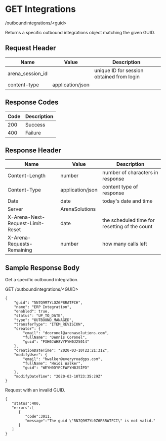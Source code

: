 # GET Integrations


/outboundintegrations/&lt;guid&gt;

Returns a specific outbound integrations object matching the given GUID.

## Request Header

| Name<br> | Value<br> | Description<br> |
|  --- |  --- |  --- | 
| arena_session_id<br> |   | unique ID for session obtained from login<br> |
| content\-type<br> | application/json<br> |   |

## Response Codes

| Code<br> | Description<br> |
|  --- |  --- | 
| 200<br> | Success<br> |
| 400<br> | Failure<br> |

## Response Header

| Name<br> | Value<br> | Description<br> |
|  --- |  --- |  --- | 
| Content\-Length<br> | number<br> | number of characters in response<br> |
| Content\-Type<br> | application/json<br> | content type of response<br> |
| Date<br> | date<br> | today's date and time<br> |
| Server<br> | ArenaSolutions<br> |   |
| X\-Arena\-Next\-Request\-Limit\-Reset<br> | date<br> | the scheduled time for resetting of the count<br> |
| X\-Arena\-Requests\-Remaining<br> | number<br> | how many calls left<br> |

## Sample Response Body
Get a specific outbound integration.



GET /outboundintegrations/&lt;GUID&gt;

```
{
    "guid": "5N7Q9M7YLOZ6P8RATFCH",
    "name": "ERP Integration",
    "enabled": true,
    "status": "UP_TO_DATE",
    "type": "OUTBOUND_MANAGED",
    "transferType": "ITEM_REVISION",
    "creator": {
        "email": "dcoronel@arenasolutions.com",
        "fullName": "Dennis Coronel",
        "guid": "FXH0JWH8VYFYH0J25014"
    },
    "creationDateTime": "2020-03-10T22:21:31Z",
    "modifyUser": {
        "email": "hwalker@everyroadgps.com",
        "fullName": "Heidi Walker",
        "guid": "WEYH0DYPCFWFYH0JSIPD"
    },
    "modifyDateTime": "2020-03-10T23:35:29Z"
}
```
Request with an invalid GUID.

```
{  
   "status":400,
   "errors":[  
      {  
         "code":3011,
         "message":"The guid \"5N7Q9M7YL0Z6P8RATFCI\" is not valid."
      }
   ]
}
```
